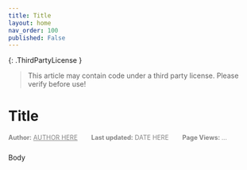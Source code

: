 ```yaml
---
title: Title
layout: home
nav_order: 100
published: False
---
```


{: .ThirdPartyLicense }
> This article may contain code under a third party license. Please verify before use!

# Title
<div style="font-size: 0.9em; color: #858585ff; margin-bottom: 1.5rem;">
  <span style="margin-right: 1.5rem;"><strong>Author:</strong> <a href="https://example.com" style="color: inherit;">AUTHOR HERE</a></span>
  <span style="margin-right: 1.5rem;"><strong>Last updated:</strong> DATE HERE</span>
  <span><strong>Page Views: </strong><span id="hit-count">...</span></span>
</div>

Body